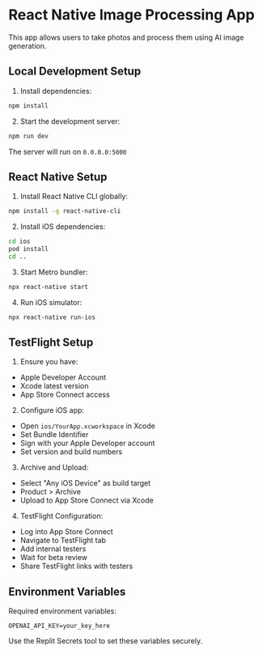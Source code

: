 
# React Native Image Processing App

This app allows users to take photos and process them using AI image generation.

## Local Development Setup

1. Install dependencies:
```bash
npm install
```

2. Start the development server:
```bash
npm run dev
```

The server will run on `0.0.0.0:5000`

## React Native Setup

1. Install React Native CLI globally:
```bash
npm install -g react-native-cli
```

2. Install iOS dependencies:
```bash
cd ios
pod install
cd ..
```

3. Start Metro bundler:
```bash
npx react-native start
```

4. Run iOS simulator:
```bash
npx react-native run-ios
```

## TestFlight Setup

1. Ensure you have:
- Apple Developer Account
- Xcode latest version
- App Store Connect access

2. Configure iOS app:
- Open `ios/YourApp.xcworkspace` in Xcode
- Set Bundle Identifier
- Sign with your Apple Developer account
- Set version and build numbers

3. Archive and Upload:
- Select "Any iOS Device" as build target
- Product > Archive
- Upload to App Store Connect via Xcode

4. TestFlight Configuration:
- Log into App Store Connect
- Navigate to TestFlight tab
- Add internal testers
- Wait for beta review
- Share TestFlight links with testers

## Environment Variables

Required environment variables:
```
OPENAI_API_KEY=your_key_here
```

Use the Replit Secrets tool to set these variables securely.
